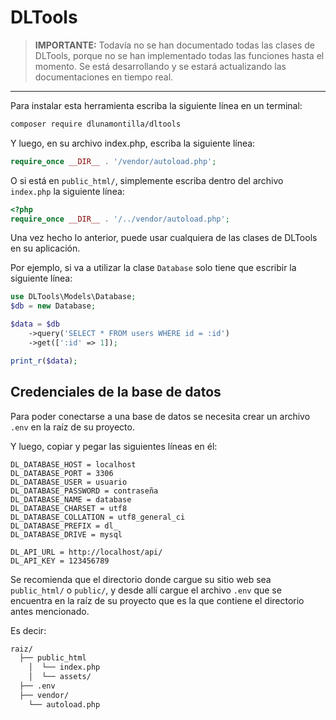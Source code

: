 # DLTools

> **IMPORTANTE:** Todavía no se han documentado todas las clases de DLTools, porque no se han implementado todas las funciones hasta el momento. Se está desarrollando y se estará actualizando las documentaciones en tiempo real.

---

Para instalar esta herramienta escriba la siguiente línea en un terminal:

```bash
composer require dlunamontilla/dltools
```

Y luego, en su archivo index.php, escriba la siguiente línea:

```php
require_once __DIR__ . '/vendor/autoload.php';
```

O si está en `public_html/`, simplemente escriba dentro del archivo `index.php` la siguiente línea:

```php
<?php
require_once __DIR__ . '/../vendor/autoload.php';
```

Una vez hecho lo anterior, puede usar cualquiera de las clases de DLTools en su aplicación.

Por ejemplo, si va a utilizar la clase `Database` solo tiene que escribir la siguiente línea:

```php
use DLTools\Models\Database;
$db = new Database;

$data = $db
    ->query('SELECT * FROM users WHERE id = :id')
    ->get([':id' => 1]);

print_r($data);
```

## Credenciales de la base de datos

Para poder conectarse a una base de datos se necesita crear un archivo `.env` en la raíz de su proyecto.

Y luego, copiar y pegar las siguientes líneas en él:

```env
DL_DATABASE_HOST = localhost
DL_DATABASE_PORT = 3306
DL_DATABASE_USER = usuario
DL_DATABASE_PASSWORD = contraseña
DL_DATABASE_NAME = database
DL_DATABASE_CHARSET = utf8
DL_DATABASE_COLLATION = utf8_general_ci
DL_DATABASE_PREFIX = dl_
DL_DATABASE_DRIVE = mysql

DL_API_URL = http://localhost/api/
DL_API_KEY = 123456789
```

Se recomienda que el directorio donde cargue su sitio web sea `public_html/` o `public/`, y desde allí cargue el archivo `.env` que se encuentra en la raíz de su proyecto que es la que contiene el directorio antes mencionado.

Es decir:

```bash
raiz/
  ├── public_html
    │  └── index.php
    │  └── assets/
  ├── .env
  ├── vendor/
    └── autoload.php
```